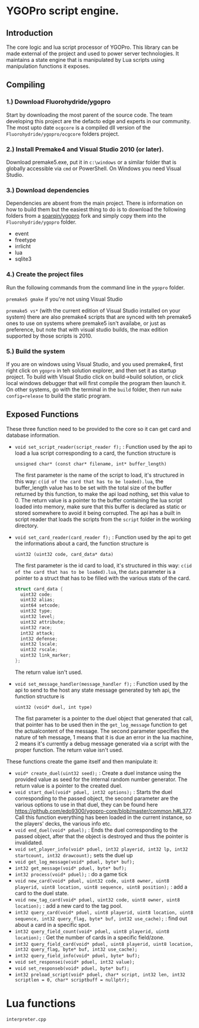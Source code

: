 # YGOPro script engine.

## Introduction
The core logic and lua script processor of YGOPro. This library can be made external of the project and used to power server technologies. It maintains a state engine that is manipulated by Lua scripts using manipulation functions it exposes.

## Compiling
### 1.) Download Fluorohydride/ygopro
Start by downloading the most parent of the source code. The team developing this project are the defacto edge and experts in our community. The most upto date `ocgcore` is a compiled dll version of the `Fluorohydride/ygopro/ocgcore` folders project.

### 2.) Install Premake4 and Visual Studio 2010 (or later).
Download premake5.exe, put it in `c:\windows` or a similar folder that is globally accessible via `cmd` or PowerShell. On Windows you need Visual Studio.

### 3.) Download dependencies
Dependencies are absent from the main project. There is information on how to build them but the easiest thing to do is to download the following folders from a [soarqin/ygopro](https://github.com/soarqin/ygopro) fork and simply copy them into the `Fluorohydride/ygopro` folder.

* event
* freetype
* irrlicht
* lua
* sqlite3

### 4.) Create the project files
Run the following commands from the command line in the `ygopro` folder.

` premake5 gmake ` if you're not using Visual Studio

` premake5 vs* ` (with the current edition of Visual Studio installed on your system)
there are also premake4 scripts that are synced with teh premake5 ones to use on systems where premake5 isn't availabe, or just as preference, but note that with visual studio builds, the max edition supported by those scripts is 2010.

### 5.) Build the system
If you are on windows using Visual Studio, and you used premake4, first right click on ` ygopro ` in teh solution explorer, and then set it as startup project.
To build with Visual Studio click on build->build solution, or click local windows debugger that will first compile the program then launch it.
On other systems, go with the terminal in the ` build ` folder, then run ` make config=release ` to build the static program.

## Exposed Functions

These three function need to be provided to the core so it can get card and database information.
- `void set_script_reader(script_reader f);` : Function used by the api to load a lua script corresponding to a card, the function structure is
  ```
  unsigned char* (const char* filename, int* buffer_length)
  ```
  The first parameter is the name of the script to load, it's structured in this way: `c(id of the card that has to be loaded).lua`, the buffer_length value has to be set with the total size of the buffer returned by this function, to make the api load nothing, set this value to 0. The return value is a pointer to the buffer containing the lua script loaded into memory, make sure that this buffer is declared as static or stored somewhere to avoid it being corrupted.
  The api has a built in script reader that loads the scripts from the ` script ` folder in the working directory.

- `void set_card_reader(card_reader f);` : Function used by the api to get the informations about a card, the function structure is
  ```
  uint32 (uint32 code, card_data* data)
  ```
  The first parameter is the id card to load, it's structured in this way: `c(id of the card that has to be loaded).lua`, the ` data ` parameter is a pointer to a struct that has to be filled with the various stats of the card.
  
  ```cpp
  struct card_data {
    uint32 code;
    uint32 alias;
    uint64 setcode;
    uint32 type;
    uint32 level;
    uint32 attribute;
    uint32 race;
    int32 attack;
    int32 defense;
    uint32 lscale;
    uint32 rscale;
    uint32 link_marker;
  };
  ```
  The return value isn't used.

- `void set_message_handler(message_handler f);` : Function used by the api to send to the host any state message generated by teh api, the function structure is
  ```
  uint32 (void* duel, int type)
  ```
  The fist parameter is a pointer to the duel object that generated that call, that pointer has to be used then in the ` get_log_message ` function to get the actualcontent of the message. The second parameter specifies the nature of teh message, 1 means that it is due an error in the lua machine, 2 means it's currently a debug message generated via a script with the proper function.
  The return value isn't used.

These functions create the game itself and then manipulate it:
- `void* create_duel(uint32 seed);` : Create a duel instance using the provided value as seed for the internal random number generator.
  The return value is a pointer to the created duel.
- `void start_duel(void* pduel, int32 options);` : Starts the duel corresponding to the passed object, the second parameter are the various options to use in that duel, they can be found here https://github.com/edo9300/ygopro-core/blob/master/common.h#L377.
  Call this function everything has been loaded in the current instance, so the players' decks, the various info etc.
- `void end_duel(void* pduel);` : Ends the duel corresponding to the passed object, after that the object is destroyed and thus the pointer is invalidated.
- `void set_player_info(void* pduel, int32 playerid, int32 lp, int32 startcount, int32 drawcount);` sets the duel up
- `void get_log_message(void* pduel, byte* buf);`
- `int32 get_message(void* pduel, byte* buf);`
- `int32 process(void* pduel);` : do a game tick
- `void new_card(void* pduel, uint32 code, uint8 owner, uint8 playerid, uint8 location, uint8 sequence, uint8 position);` : add a card to the duel state.
- `void new_tag_card(void* pduel, uint32 code, uint8 owner, uint8 location);` : add a new card to the tag pool.
- `int32 query_card(void* pduel, uint8 playerid, uint8 location, uint8 sequence, int32 query_flag, byte* buf, int32 use_cache);` : find out about a card in a specific spot.
- `int32 query_field_count(void* pduel, uint8 playerid, uint8 location);` : Get the number of cards in a specific field/zone.
- `int32 query_field_card(void* pduel, uint8 playerid, uint8 location, int32 query_flag, byte* buf, int32 use_cache);`
- `int32 query_field_info(void* pduel, byte* buf);`
- `void set_responsei(void* pduel, int32 value);`
- `void set_responseb(void* pduel, byte* buf);`
- `int32 preload_script(void* pduel, char* script, int32 len, int32 scriptlen = 0, char* scriptbuff = nullptr);`

# Lua functions
`interpreter.cpp`
